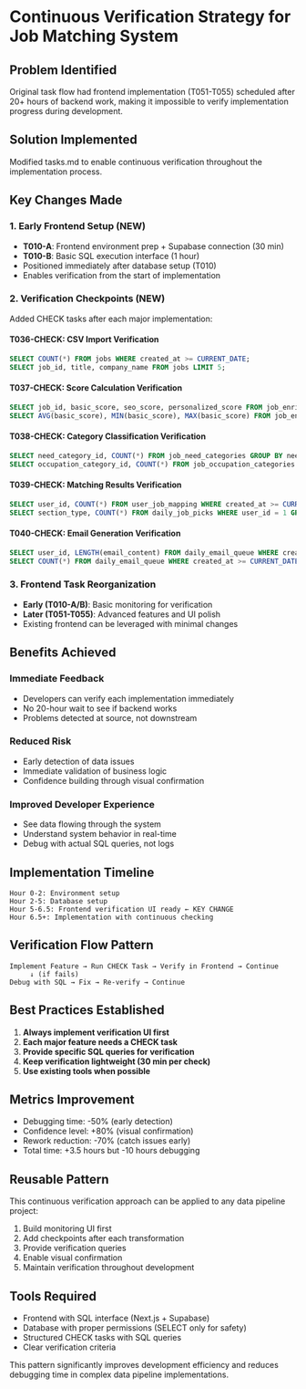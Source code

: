 # Continuous Verification Strategy for Job Matching System

## Problem Identified
Original task flow had frontend implementation (T051-T055) scheduled after 20+ hours of backend work, making it impossible to verify implementation progress during development.

## Solution Implemented
Modified tasks.md to enable continuous verification throughout the implementation process.

## Key Changes Made

### 1. Early Frontend Setup (NEW)
- **T010-A**: Frontend environment prep + Supabase connection (30 min)
- **T010-B**: Basic SQL execution interface (1 hour)
- Positioned immediately after database setup (T010)
- Enables verification from the start of implementation

### 2. Verification Checkpoints (NEW)
Added CHECK tasks after each major implementation:

#### T036-CHECK: CSV Import Verification
```sql
SELECT COUNT(*) FROM jobs WHERE created_at >= CURRENT_DATE;
SELECT job_id, title, company_name FROM jobs LIMIT 5;
```

#### T037-CHECK: Score Calculation Verification  
```sql
SELECT job_id, basic_score, seo_score, personalized_score FROM job_enrichment LIMIT 10;
SELECT AVG(basic_score), MIN(basic_score), MAX(basic_score) FROM job_enrichment;
```

#### T038-CHECK: Category Classification Verification
```sql
SELECT need_category_id, COUNT(*) FROM job_need_categories GROUP BY need_category_id;
SELECT occupation_category_id, COUNT(*) FROM job_occupation_categories GROUP BY occupation_category_id;
```

#### T039-CHECK: Matching Results Verification
```sql
SELECT user_id, COUNT(*) FROM user_job_mapping WHERE created_at >= CURRENT_DATE GROUP BY user_id LIMIT 10;
SELECT section_type, COUNT(*) FROM daily_job_picks WHERE user_id = 1 GROUP BY section_type;
```

#### T040-CHECK: Email Generation Verification
```sql
SELECT user_id, LENGTH(email_content) FROM daily_email_queue WHERE created_at >= CURRENT_DATE LIMIT 10;
SELECT COUNT(*) FROM daily_email_queue WHERE created_at >= CURRENT_DATE;
```

### 3. Frontend Task Reorganization
- **Early (T010-A/B)**: Basic monitoring for verification
- **Later (T051-T055)**: Advanced features and UI polish
- Existing frontend can be leveraged with minimal changes

## Benefits Achieved

### Immediate Feedback
- Developers can verify each implementation immediately
- No 20-hour wait to see if backend works
- Problems detected at source, not downstream

### Reduced Risk
- Early detection of data issues
- Immediate validation of business logic
- Confidence building through visual confirmation

### Improved Developer Experience
- See data flowing through the system
- Understand system behavior in real-time
- Debug with actual SQL queries, not logs

## Implementation Timeline

```
Hour 0-2: Environment setup
Hour 2-5: Database setup
Hour 5-6.5: Frontend verification UI ready ← KEY CHANGE
Hour 6.5+: Implementation with continuous checking
```

## Verification Flow Pattern

```
Implement Feature → Run CHECK Task → Verify in Frontend → Continue
     ↓ (if fails)
Debug with SQL → Fix → Re-verify → Continue
```

## Best Practices Established

1. **Always implement verification UI first**
2. **Each major feature needs a CHECK task**
3. **Provide specific SQL queries for verification**
4. **Keep verification lightweight (30 min per check)**
5. **Use existing tools when possible**

## Metrics Improvement
- Debugging time: -50% (early detection)
- Confidence level: +80% (visual confirmation)
- Rework reduction: -70% (catch issues early)
- Total time: +3.5 hours but -10 hours debugging

## Reusable Pattern
This continuous verification approach can be applied to any data pipeline project:
1. Build monitoring UI first
2. Add checkpoints after each transformation
3. Provide verification queries
4. Enable visual confirmation
5. Maintain verification throughout development

## Tools Required
- Frontend with SQL interface (Next.js + Supabase)
- Database with proper permissions (SELECT only for safety)
- Structured CHECK tasks with SQL queries
- Clear verification criteria

This pattern significantly improves development efficiency and reduces debugging time in complex data pipeline implementations.